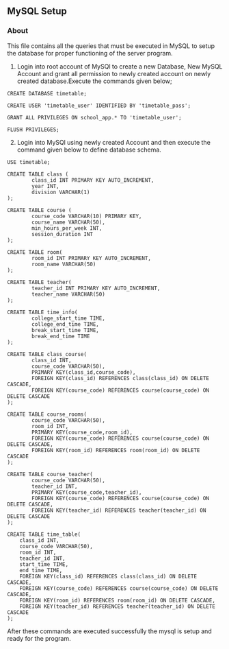 ## MySQL Setup

### About
This file contains all the queries that must be executed in MySQL to setup the database for proper functioning of the server program.

1. Login into root account of MySQl to create a new Database, New MySQL Account and grant all permission to newly created account on newly created database.Execute the commands given below;
```
CREATE DATABASE timetable;

CREATE USER 'timetable_user' IDENTIFIED BY 'timetable_pass';

GRANT ALL PRIVILEGES ON school_app.* TO 'timetable_user';

FLUSH PRIVILEGES;
```

2. Login into MySQl using newly created Account and then execute the command given below to define database schema.
```
USE timetable;

CREATE TABLE class (
        class_id INT PRIMARY KEY AUTO_INCREMENT,
        year INT,
        division VARCHAR(1)
);

CREATE TABLE course (
        course_code VARCHAR(10) PRIMARY KEY,
        course_name VARCHAR(50),
        min_hours_per_week INT,
        session_duration INT
);

CREATE TABLE room(
        room_id INT PRIMARY KEY AUTO_INCREMENT,
        room_name VARCHAR(50)
);

CREATE TABLE teacher(
        teacher_id INT PRIMARY KEY AUTO_INCREMENT,
        teacher_name VARCHAR(50)
);

CREATE TABLE time_info(
        college_start_time TIME,
        college_end_time TIME,
        break_start_time TIME,
        break_end_time TIME
);

CREATE TABLE class_course(
        class_id INT,
        course_code VARCHAR(50),
        PRIMARY KEY(class_id,course_code),
        FOREIGN KEY(class_id) REFERENCES class(class_id) ON DELETE CASCADE,
        FOREIGN KEY(course_code) REFERENCES course(course_code) ON DELETE CASCADE
);

CREATE TABLE course_rooms(
        course_code VARCHAR(50),
        room_id INT,
        PRIMARY KEY(course_code,room_id),
        FOREIGN KEY(course_code) REFERENCES course(course_code) ON DELETE CASCADE,
        FOREIGN KEY(room_id) REFERENCES room(room_id) ON DELETE CASCADE       
);

CREATE TABLE course_teacher(
        course_code VARCHAR(50),
        teacher_id INT,
        PRIMARY KEY(course_code,teacher_id),
        FOREIGN KEY(course_code) REFERENCES course(course_code) ON DELETE CASCADE,
        FOREIGN KEY(teacher_id) REFERENCES teacher(teacher_id) ON DELETE CASCADE     
);

CREATE TABLE time_table(
    class_id INT,
    course_code VARCHAR(50),
    room_id INT,
    teacher_id INT,
    start_time TIME,
    end_time TIME,
    FOREIGN KEY(class_id) REFERENCES class(class_id) ON DELETE CASCADE,
    FOREIGN KEY(course_code) REFERENCES course(course_code) ON DELETE CASCADE,
    FOREIGN KEY(room_id) REFERENCES room(room_id) ON DELETE CASCADE,
    FOREIGN KEY(teacher_id) REFERENCES teacher(teacher_id) ON DELETE CASCADE
);
```

After these commands are executed successfully the mysql is setup and ready for the program.